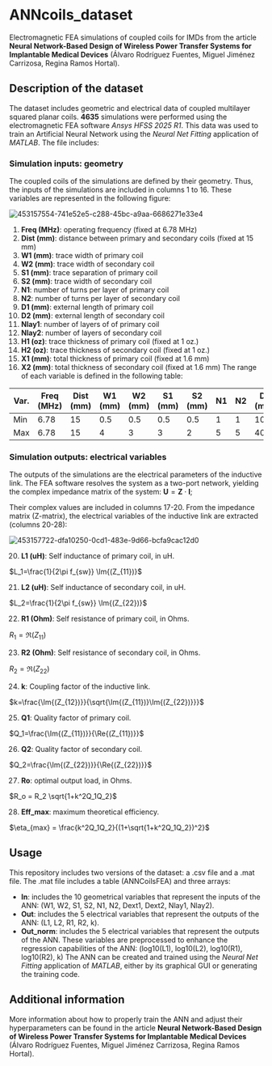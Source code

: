 # ANNcoils_dataset
Electromagnetic FEA simulations of coupled coils for IMDs from the article **Neural Network-Based Design of Wireless Power Transfer Systems for Implantable Medical Devices** (Álvaro Rodríguez Fuentes, Miguel Jiménez Carrizosa, Regina Ramos Hortal).
## Description of the dataset
The dataset includes geometric and electrical data of coupled multilayer squared planar coils. **4635** simulations were performed using the electromagnetic FEA software *Ansys HFSS 2025 R1*. This data was used to train an Artificial Neural Network using the *Neural Net Fitting* application of *MATLAB*.
The file includes:
### Simulation inputs: geometry
The coupled coils of the simulations are defined by their geometry. Thus, the inputs of the simulations are included in columns 1 to 16. These variables are represented in the following figure:

![453157554-741e52e5-c288-45bc-a9aa-6686271e33e4](https://github.com/user-attachments/assets/c710c017-5b27-48a2-9ec6-d08d244066cd)


1. **Freq (MHz)**: operating frequency (fixed at 6.78 MHz)
2. **Dist (mm)**: distance between primary and secondary coils (fixed at 15 mm)
3. **W1 (mm)**: trace width of primary coil
4. **W2 (mm)**: trace width of secondary coil
5. **S1 (mm)**: trace separation of primary coil
6. **S2 (mm)**: trace width of secondary coil
7. **N1**: number of turns per layer of primary coil
8. **N2**: number of turns per layer of secondary coil
9. **D1 (mm)**: external length of primary coil
10. **D2 (mm)**: external length of secondary coil
11. **Nlay1**: number of layers of of primary coil
12. **Nlay2**: number of layers of secondary coil
13. **H1 (oz)**: trace thickness of primary coil (fixed at 1 oz.)
14. **H2 (oz)**: trace thickness of secondary coil (fixed at 1 oz.)
15. **X1 (mm)**: total thickness of primary coil (fixed at 1.6 mm)
16. **X2 (mm)**: total thickness of secondary coil (fixed at 1.6 mm)
The range of each variable is defined in the following table:

| Var. | Freq (MHz) | Dist (mm) | W1 (mm) | W2 (mm) | S1 (mm) | S2 (mm) | N1  | N2  | D1 (mm) | D2 (mm) | Nlay1 | Nlay2 | H1 (oz) | H2 (oz) | X1 (mm) | X2 (mm) |
| ---- | ---------- | --------- | ------- | ------- | ------- | ------- | --- | --- | ------- | ------- | ----- | ----- | ------- | ------- | ------- | ------- |
| Min  | 6.78       | 15        | 0.5     | 0.5     | 0.5     | 0.5     | 1   | 1   | 10      | 5       | 2     | 2     | 2       | 2       | 1.6     | 1.6     |
| Max  | 6.78       | 15        | 4       | 3       | 3       | 2       | 5   | 5   | 40      | 20      | 4     | 4     | 2       | 2       | 1.6     | 1.6     |
### Simulation outputs: electrical variables
The outputs of the simulations are the electrical parameters of the inductive link. The FEA software resolves the system as a two-port network, yielding the complex impedance matrix of the system:
$\mathbf{U} =\mathbf{Z}\cdot\mathbf{I}$; 

Their complex values are included in columns 17-20. From the impedance matrix (Z-matrix), the electrical variables of the inductive link are extracted (columns 20-28):

![453157722-dfa10250-0cd1-483e-9d66-bcfa9cac12d0](https://github.com/user-attachments/assets/db836db7-1804-4b2e-9573-8cabe16fe411)

20. **L1 (uH)**: Self inductance of primary coil, in uH.

$L_1=\frac{1}{2\pi f_{sw}} \Im{(Z_{11})}$

21. **L2 (uH)**: Self inductance of secondary coil, in uH.

$L_2=\frac{1}{2\pi f_{sw}} \Im{(Z_{22})}$

22. **R1 (Ohm)**: Self resistance of primary coil, in Ohms.

$R_1=\Re{(Z_{11})}$

23. **R2 (Ohm)**: Self resistance of secondary coil, in Ohms.

$R_2=\Re{(Z_{22})}$

24. **k**: Coupling factor of the inductive link.

$k=\frac{\Im{(Z_{12})}}{\sqrt{\Im{(Z_{11})}\Im{(Z_{22})}}}$

25. **Q1**: Quality factor of primary coil.

$Q_1=\frac{\Im{(Z_{11})}}{\Re{(Z_{11})}}$

26. **Q2**: Quality factor of secondary coil.

$Q_2=\frac{\Im{(Z_{22})}}{\Re{(Z_{22})}}$

27. **Ro**: optimal output load, in Ohms.

$R_o = R_2 \sqrt{1+k^2Q_1Q_2}$

28. **Eff_max**: maximum theoretical efficiency.

$\eta_{max} = \frac{k^2Q_1Q_2}{(1+\sqrt{1+k^2Q_1Q_2})^2}$
 
## Usage
This repository includes two versions of the dataset: a .csv file and a .mat file. The .mat file includes a table (ANNCoilsFEA) and three arrays:
- **In**: includes the 10 geometrical variables that represent the inputs of the ANN: (W1, W2, S1, S2, N1, N2, Dext1, Dext2, Nlay1, Nlay2).
- **Out**: includes the 5 electrical variables that represent the outputs of the ANN: (L1, L2, R1, R2, k).
- **Out_norm**: includes the 5 electrical variables that represent the outputs of the ANN. These variables are preprocessed to enhance the regression capabilities of the ANN: (log10(L1), log10(L2), log10(R1), log10(R2), k)
The ANN can be created and trained using the *Neural Net Fitting* application of *MATLAB*, either by its graphical GUI or generating the training code. 

## Additional information
More information about how to properly train the ANN and adjust their hyperparameters can be found in the article **Neural Network-Based Design of Wireless Power Transfer Systems for Implantable Medical Devices** (Álvaro Rodríguez Fuentes, Miguel Jiménez Carrizosa, Regina Ramos Hortal).
